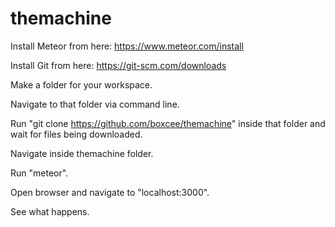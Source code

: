 # themachine

Install Meteor from here: https://www.meteor.com/install

Install Git from here: https://git-scm.com/downloads

Make a folder for your workspace.

Navigate to that folder via command line. 

Run "git clone https://github.com/boxcee/themachine" inside that folder and wait for files being downloaded.

Navigate inside themachine folder.

Run "meteor".

Open browser and navigate to "localhost:3000".

See what happens.
